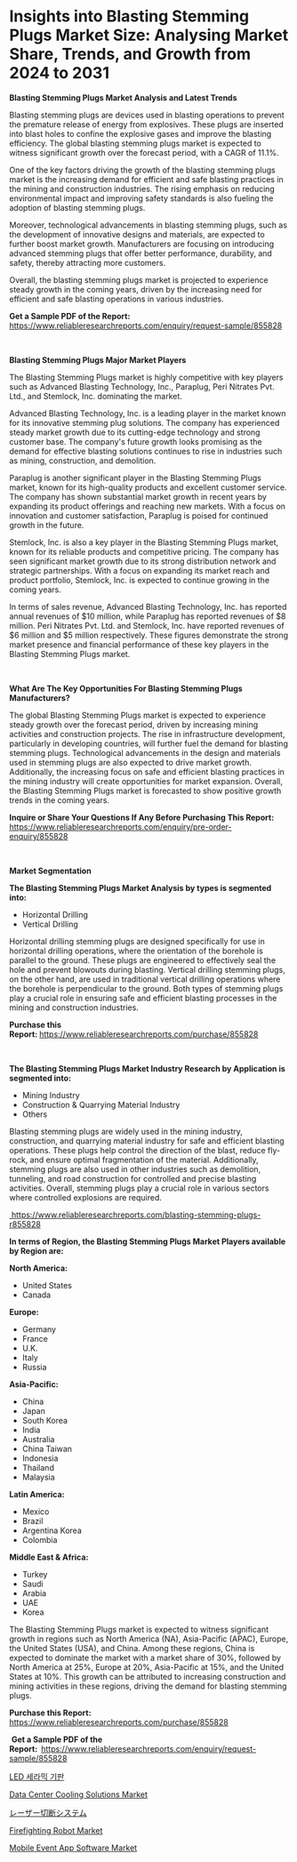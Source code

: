 <p><h1>Insights into Blasting Stemming Plugs Market Size: Analysing Market Share, Trends, and Growth from 2024 to 2031</h1></p><p><strong>Blasting Stemming Plugs Market Analysis and Latest Trends</strong></p>
<p><p>Blasting stemming plugs are devices used in blasting operations to prevent the premature release of energy from explosives. These plugs are inserted into blast holes to confine the explosive gases and improve the blasting efficiency. The global blasting stemming plugs market is expected to witness significant growth over the forecast period, with a CAGR of 11.1%.</p><p>One of the key factors driving the growth of the blasting stemming plugs market is the increasing demand for efficient and safe blasting practices in the mining and construction industries. The rising emphasis on reducing environmental impact and improving safety standards is also fueling the adoption of blasting stemming plugs.</p><p>Moreover, technological advancements in blasting stemming plugs, such as the development of innovative designs and materials, are expected to further boost market growth. Manufacturers are focusing on introducing advanced stemming plugs that offer better performance, durability, and safety, thereby attracting more customers.</p><p>Overall, the blasting stemming plugs market is projected to experience steady growth in the coming years, driven by the increasing need for efficient and safe blasting operations in various industries.</p></p>
<p><strong>Get a Sample PDF of the Report:&nbsp;</strong> <a href="https://www.reliableresearchreports.com/enquiry/request-sample/855828">https://www.reliableresearchreports.com/enquiry/request-sample/855828</a></p>
<p>&nbsp;</p>
<p><strong>Blasting Stemming Plugs Major Market Players</strong></p>
<p><p>The Blasting Stemming Plugs market is highly competitive with key players such as Advanced Blasting Technology, Inc., Paraplug, Peri Nitrates Pvt. Ltd., and Stemlock, Inc. dominating the market. </p><p>Advanced Blasting Technology, Inc. is a leading player in the market known for its innovative stemming plug solutions. The company has experienced steady market growth due to its cutting-edge technology and strong customer base. The company's future growth looks promising as the demand for effective blasting solutions continues to rise in industries such as mining, construction, and demolition.</p><p>Paraplug is another significant player in the Blasting Stemming Plugs market, known for its high-quality products and excellent customer service. The company has shown substantial market growth in recent years by expanding its product offerings and reaching new markets. With a focus on innovation and customer satisfaction, Paraplug is poised for continued growth in the future.</p><p>Stemlock, Inc. is also a key player in the Blasting Stemming Plugs market, known for its reliable products and competitive pricing. The company has seen significant market growth due to its strong distribution network and strategic partnerships. With a focus on expanding its market reach and product portfolio, Stemlock, Inc. is expected to continue growing in the coming years.</p><p>In terms of sales revenue, Advanced Blasting Technology, Inc. has reported annual revenues of $10 million, while Paraplug has reported revenues of $8 million. Peri Nitrates Pvt. Ltd. and Stemlock, Inc. have reported revenues of $6 million and $5 million respectively. These figures demonstrate the strong market presence and financial performance of these key players in the Blasting Stemming Plugs market.</p></p>
<p>&nbsp;</p>
<p><strong>What Are The Key Opportunities For Blasting Stemming Plugs Manufacturers?</strong></p>
<p><p>The global Blasting Stemming Plugs market is expected to experience steady growth over the forecast period, driven by increasing mining activities and construction projects. The rise in infrastructure development, particularly in developing countries, will further fuel the demand for blasting stemming plugs. Technological advancements in the design and materials used in stemming plugs are also expected to drive market growth. Additionally, the increasing focus on safe and efficient blasting practices in the mining industry will create opportunities for market expansion. Overall, the Blasting Stemming Plugs market is forecasted to show positive growth trends in the coming years.</p></p>
<p><strong>Inquire or Share Your Questions If Any Before Purchasing This Report:</strong> <a href="https://www.reliableresearchreports.com/enquiry/pre-order-enquiry/855828">https://www.reliableresearchreports.com/enquiry/pre-order-enquiry/855828</a></p>
<p>&nbsp;</p>
<p><strong>Market Segmentation</strong></p>
<p><strong>The Blasting Stemming Plugs Market Analysis by types is segmented into:</strong></p>
<p><ul><li>Horizontal Drilling</li><li>Vertical Drilling</li></ul></p>
<p><p>Horizontal drilling stemming plugs are designed specifically for use in horizontal drilling operations, where the orientation of the borehole is parallel to the ground. These plugs are engineered to effectively seal the hole and prevent blowouts during blasting. Vertical drilling stemming plugs, on the other hand, are used in traditional vertical drilling operations where the borehole is perpendicular to the ground. Both types of stemming plugs play a crucial role in ensuring safe and efficient blasting processes in the mining and construction industries.</p></p>
<p><strong>Purchase this Report:&nbsp;</strong><a href="https://www.reliableresearchreports.com/purchase/855828">https://www.reliableresearchreports.com/purchase/855828</a></p>
<p>&nbsp;</p>
<p><strong>The Blasting Stemming Plugs Market Industry Research by Application is segmented into:</strong></p>
<p><ul><li>Mining Industry</li><li>Construction & Quarrying Material Industry</li><li>Others</li></ul></p>
<p><p>Blasting stemming plugs are widely used in the mining industry, construction, and quarrying material industry for safe and efficient blasting operations. These plugs help control the direction of the blast, reduce fly-rock, and ensure optimal fragmentation of the material. Additionally, stemming plugs are also used in other industries such as demolition, tunneling, and road construction for controlled and precise blasting activities. Overall, stemming plugs play a crucial role in various sectors where controlled explosions are required.</p></p>
<p><a href="https://www.reliableresearchreports.com/blasting-stemming-plugs-r855828">&nbsp;https://www.reliableresearchreports.com/blasting-stemming-plugs-r855828</a></p>
<p><strong>In terms of Region, the Blasting Stemming Plugs Market Players available by Region are:</strong></p>
<p>
    <p> <strong> North America: </strong>
        <ul>
            <li>United States</li>
            <li>Canada</li>
        </ul>
        </p> 
    <p> <strong> Europe: </strong>
        <ul>
            <li>Germany</li>
            <li>France</li>
            <li>U.K.</li>
            <li>Italy</li>
            <li>Russia</li>
        </ul>
        </p> 
    <p> <strong> Asia-Pacific: </strong>
        <ul>
            <li>China</li>
            <li>Japan</li>
            <li>South Korea</li>
            <li>India</li>
            <li>Australia</li>
            <li>China Taiwan</li>
            <li>Indonesia</li>
            <li>Thailand</li>
            <li>Malaysia</li>
        </ul>
        </p> 
    <p> <strong> Latin America: </strong>
        <ul>
            <li>Mexico</li>
            <li>Brazil</li>
            <li>Argentina Korea</li>
            <li>Colombia</li>
        </ul>
        </p> 
    <p> <strong> Middle East & Africa: </strong>
        <ul>
            <li>Turkey</li>
            <li>Saudi</li>
            <li>Arabia</li>
            <li>UAE</li>
            <li>Korea</li>
        </ul>
    </p>
    </p>
<p><p>The Blasting Stemming Plugs market is expected to witness significant growth in regions such as North America (NA), Asia-Pacific (APAC), Europe, the United States (USA), and China. Among these regions, China is expected to dominate the market with a market share of 30%, followed by North America at 25%, Europe at 20%, Asia-Pacific at 15%, and the United States at 10%. This growth can be attributed to increasing construction and mining activities in these regions, driving the demand for blasting stemming plugs.</p></p>
<p><strong>Purchase this Report: </strong><a href="https://www.reliableresearchreports.com/purchase/855828">https://www.reliableresearchreports.com/purchase/855828</a></p>
<p>&nbsp;<strong>Get a Sample PDF of the Report:&nbsp;&nbsp;</strong><a href="https://www.reliableresearchreports.com/enquiry/request-sample/855828">https://www.reliableresearchreports.com/enquiry/request-sample/855828</a></p>
<p><strong></strong></p>
<p><p><a href="https://medium.com/@isariontaru/led-%EC%84%B8%EB%9D%BC%EB%AF%B9-%EA%B8%B0%ED%8C%90-%EC%8B%9C%EC%9E%A5-%EC%84%B1%EA%B3%B5%EC%A0%81%EC%9D%B8-%EB%B9%84%EC%A6%88%EB%8B%88%EC%8A%A4-%EC%A0%84%EB%9E%B5%EC%9D%98-%ED%95%B5%EC%8B%AC-%EC%9A%94%EC%86%8C-2031%EB%85%84%EA%B9%8C%EC%A7%80-%EC%98%88%EC%B8%A1-7ce7b823b2bc">LED 세라믹 기판</a></p><p><a href="https://github.com/Hazelklievgspy6vdcsmu106w/Market-Research-Report-List-2/blob/main/data-center-cooling-solutions-market.md">Data Center Cooling Solutions Market</a></p><p><a href="https://medium.com/@urinalisis45667/%E3%83%AC%E3%83%BC%E3%82%B6%E3%83%BC%E3%82%AB%E3%83%83%E3%83%86%E3%82%A3%E3%83%B3%E3%82%B0%E3%82%B7%E3%82%B9%E3%83%86%E3%83%A0%E5%B8%82%E5%A0%B4%E8%AA%BF%E6%9F%BB%E3%83%AC%E3%83%9D%E3%83%BC%E3%83%88-%E3%81%9D%E3%81%AE%E6%AD%B4%E5%8F%B2%E3%81%A82024%E5%B9%B4%E3%81%8B%E3%82%892031%E5%B9%B4%E3%81%BE%E3%81%A7%E3%81%AE%E4%BA%88%E6%B8%AC-da020566652e">レーザー切断システム</a></p><p><a href="https://github.com/lubmix/Market-Research-Report-List-2/blob/main/firefighting-robot-market.md">Firefighting Robot Market</a></p><p><a href="https://www.linkedin.com/pulse/mobile-event-app-software-market-exploring-share-trends-future-y5aof?trackingId=Z%2BRmNlNxIBjX69BKrCTHJQ%3D%3D">Mobile Event App Software Market</a></p></p>